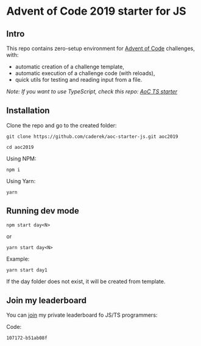 # Advent of Code 2019 starter for JS

## Intro

This repo contains zero-setup environment for [Advent of Code](https://adventofcode.com/2019) challenges, with:

- automatic creation of a challenge template,
- automatic execution of a challenge code (with reloads),
- quick utils for testing and reading input from a file.

_Note: If you want to use TypeScript, check this repo: [AoC TS starter](https://github.com/caderek/aoc-starter-ts)_

## Installation

Clone the repo and go to the created folder:

```
git clone https://github.com/caderek/aoc-starter-js.git aoc2019
```

```
cd aoc2019
```

Using NPM:

```
npm i
```

Using Yarn:

```
yarn
```

## Running dev mode

```
npm start day<N>
```

or

```
yarn start day<N>
```

Example:

```
yarn start day1
```

If the day folder does not exist, it will be created from template.

## Join my leaderboard

You can [join](https://adventofcode.com/2019/leaderboard/private) my private leaderboard fo JS/TS programmers:

Code:

```
107172-b51ab08f
```
